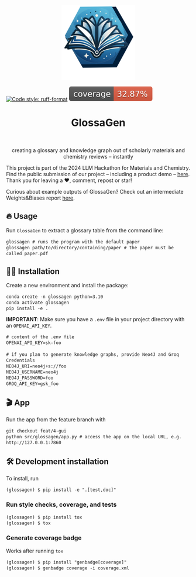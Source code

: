 <p align="center">
  <img src="assets/glossagen-logo.png" width="200">
</p>

[![Code style: ruff-format](https://img.shields.io/badge/code%20style-ruff_format-6340ac.svg)](https://github.com/astral-sh/ruff)
![Coverage Status](https://raw.githubusercontent.com/mlederbauer/glossagen/main/coverage-badge.svg)

<h1 align="center">
GlossaGen
</h1>

<br>

<p align="center">
creating a glossary and knowledge graph out of scholarly materials and chemistry reviews – instantly
</p>

This project is part of the 2024 LLM Hackathon for Materials and Chemistry. Find the public submission of our project – including a product demo – [here](https://x.com/maglederb/status/1788682695897240063). Thank you for leaving a ❤️, comment, repost or star!

Curious about example outputs of GlossaGen? Check out an intermediate Weights&Biases report [here](https://api.wandb.ai/links/mlederbauer/udrsalv6).

## 🔥 Usage

Run `GlossaGen` to extract a glossary table from the command line:
```
glossagen # runs the program with the default paper
glossagen path/to/directory/containing/paper # the paper must be called paper.pdf
```

## 👩‍💻 Installation

Create a new environment and install the package: 

```
conda create -n glossagen python=3.10
conda activate glossagen
pip install -e .
```

**IMPORTANT**: Make sure you have a `.env` file in your project directory with an `OPENAI_API_KEY`.
```
# content of the .env file
OPENAI_API_KEY=sk-foo

# if you plan to generate knowledge graphs, provide Neo4J and Groq Credentials
NEO4J_URI=neo4j+s://foo
NEO4J_USERNAME=neo4j
NEO4J_PASSWORD=foo
GROQ_API_KEY=gsk_foo
```

## 🎬 App

Run the app from the feature branch with

```
git checkout feat/4-gui
python src/glossagen/app.py # access the app on the local URL, e.g. http://127.0.0.1:7860
```

## 🛠️ Development installation

To install, run

```
(glossagen) $ pip install -e ".[test,doc]"
```

### Run style checks, coverage, and tests

```
(glossagen) $ pip install tox
(glossagen) $ tox
```

### Generate coverage badge

Works after running `tox`

```
(glossagen) $ pip install "genbadge[coverage]"
(glossagen) $ genbadge coverage -i coverage.xml
```


